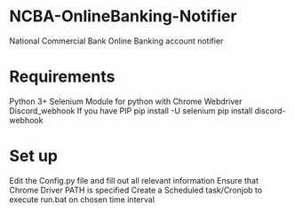 # NCBA-OnlineBanking-Notifier
National Commercial Bank Online Banking account notifier

# Requirements 
Python 3+
Selenium Module for python with Chrome Webdriver
Discord_webhook 
If you have PIP
pip install -U selenium
pip install discord-webhook

# Set up
Edit the Config.py file and fill out all relevant information
Ensure that Chrome Driver PATH is specified
Create a Scheduled task/Cronjob to execute run.bat on chosen time interval
